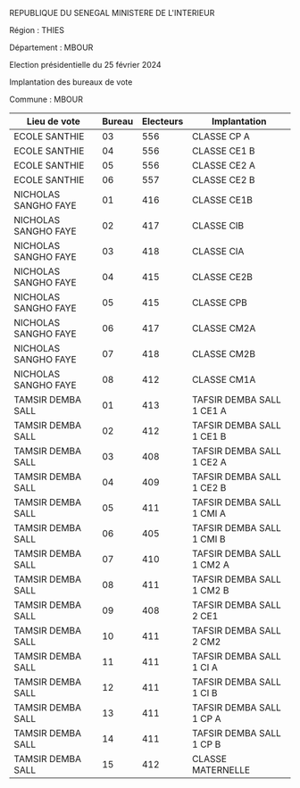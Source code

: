 REPUBLIQUE DU SENEGAL MINISTERE DE L'INTERIEUR

Région : THIES

Département : MBOUR

Election présidentielle du 25 février 2024

Implantation des bureaux de vote

Commune : MBOUR

| Lieu de vote | Bureau | Electeurs | Implantation |
| - | - | - | - |
| ECOLE SANTHIE | 03 | 556 | CLASSE CP A |
| ECOLE SANTHIE | 04 | 556 | CLASSE CE1 B |
| ECOLE SANTHIE | 05 | 556 | CLASSE CE2 A |
| ECOLE SANTHIE | 06 | 557 | CLASSE CE2 B |
| NICHOLAS SANGHO FAYE | 01 | 416 | CLASSE CE1B |
| NICHOLAS SANGHO FAYE | 02 | 417 | CLASSE CIB |
| NICHOLAS SANGHO FAYE | 03 | 418 | CLASSE CIA |
| NICHOLAS SANGHO FAYE | 04 | 415 | CLASSE CE2B |
| NICHOLAS SANGHO FAYE | 05 | 415 | CLASSE CPB |
| NICHOLAS SANGHO FAYE | 06 | 417 | CLASSE CM2A |
| NICHOLAS SANGHO FAYE | 07 | 418 | CLASSE CM2B |
| NICHOLAS SANGHO FAYE | 08 | 412 | CLASSE CM1A |
| TAMSIR DEMBA SALL | 01 | 413 | TAFSIR DEMBA SALL 1 CE1 A |
| TAMSIR DEMBA SALL | 02 | 412 | TAFSIR DEMBA SALL 1 CE1 B |
| TAMSIR DEMBA SALL | 03 | 408 | TAFSIR DEMBA SALL 1 CE2 A |
| TAMSIR DEMBA SALL | 04 | 409 | TAFSIR DEMBA SALL 1 CE2 B |
| TAMSIR DEMBA SALL | 05 | 411 | TAFSIR DEMBA SALL 1 CMI A |
| TAMSIR DEMBA SALL | 06 | 405 | TAFSIR DEMBA SALL 1 CMI B |
| TAMSIR DEMBA SALL | 07 | 410 | TAFSIR DEMBA SALL 1 CM2 A |
| TAMSIR DEMBA SALL | 08 | 411 | TAFSIR DEMBA SALL 1 CM2 B |
| TAMSIR DEMBA SALL | 09 | 408 | TAFSIR DEMBA SALL 2 CE1 |
| TAMSIR DEMBA SALL | 10 | 411 | TAFSIR DEMBA SALL 2 CM2 |
| TAMSIR DEMBA SALL | 11 | 411 | TAFSIR DEMBA SALL 1 CI A |
| TAMSIR DEMBA SALL | 12 | 411 | TAFSIR DEMBA SALL 1 CI B |
| TAMSIR DEMBA SALL | 13 | 411 | TAFSIR DEMBA SALL 1 CP A |
| TAMSIR DEMBA SALL | 14 | 411 | TAFSIR DEMBA SALL 1 CP B |
| TAMSIR DEMBA SALL | 15 | 412 | CLASSE MATERNELLE |

<!-- PageNumber="15/30" -->
